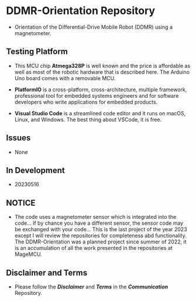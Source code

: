 # DDMR-Orientation Repository

- Orientation of the Differential-Drive Mobile Robot (DDMR) using a magnetometer. 

## Testing Platform

- This MCU chip **Atmega328P** is well known and the price is affordable as well as most of the robotic hardware that is described here. The Arduino Uno board comes with a removable MCU.

- **PlatformIO** is a cross-platform, cross-architecture, multiple framework, professional tool for embedded systems engineers and for software developers who write applications for embedded products. 

- **Visual Studio Code** is a streamlined code editor and it runs on macOS, Linux, and Windows. The best thing about VSCode, it is free.

## Issues

- None

## In Development

- 20230516

## NOTICE

- The code uses a magnetometer sensor which is integrated into the code... If by chance you have a different sensor, the sensor code may be exchanged with your code... This is the last project of the year 2023 except I will review the repositories for completeness abd functionality. The DDMR-Orientation was a planned project since summer of 2022, it is an accumulation of all the work presented in the repositories at MageMCU. 

## Disclaimer and Terms

- Please follow the ***Disclaimer*** and ***Terms*** in the ***Communication*** Repository.
   
